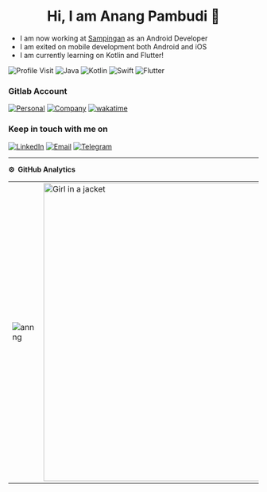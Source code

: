 
<p align="center"> <h1 align="center"> Hi, I am Anang Pambudi 👋</h1></p>
<p align="center">

<ul>
<li>I am now working at <a href="https://sampingan.co.id/">Sampingan</a> as an Android Developer</li>
<li>I am exited on mobile development both Android and iOS</li>
<li>I am currently learning on Kotlin and Flutter!</li>
</ul>

![Profile Visit](https://komarev.com/ghpvc/?username=annng&label=Profile%20Visits&color=blue&style=plastic%22%20alt=%adeds)
![Java](https://img.shields.io/badge/-Java-333333?style=flat&logo=Java&logoColor=007ACC)
![Kotlin](https://img.shields.io/badge/-Kotlin-333333?style=flat&logo=Kotlin)
![Swift](https://img.shields.io/badge/-Swift-333333?style=flat&logo=Swift)
![Flutter](https://img.shields.io/badge/-Flutter-333333?style=flat&logo=flutter)


### Gitlab Account


<a href="https://gitlab.com/pa_m">![Personal](https://img.shields.io/badge/-Personal-333333?style=flat&logo=gitlab)</a>
<a href="https://gitlab.com/anang.pambudi">![Company](https://img.shields.io/badge/-Company-333333?style=flat&logo=gitlab)</a>
[![wakatime](https://wakatime.com/badge/user/b09c4b81-e2ba-4548-84d3-4ac41d1be87f.svg)](https://wakatime.com/@b09c4b81-e2ba-4548-84d3-4ac41d1be87f)

### Keep in touch with me on
<a href="https://www.linkedin.com/in/anang-pambudi-2b55b1129/">![LinkedIn](https://img.shields.io/badge/LinkedIn-0077B5?style=flat&logo=linkedin&logoColor=white)</a>
<a href="mailto:anangpambudi101@gmail.com">![Email](https://img.shields.io/badge/Gmail-FFFFFF?style=flat&logo=gmail&logoColor=white?link=mailto:dadang.kotz@gmail.com)</a>
<a href="https://t.me/anangpmb">![Telegram](https://img.shields.io/badge/Telegram-FFFFFF?style=flat&logo=telegram&logoColor=white?link=https://t.me/irfanirawansukirman)</a>

***
**⚙️ &nbsp;GitHub Analytics**
<table style="width:100%">
  <tr>
    <td> <img src="https://github-readme-stats.vercel.app/api?username=annng&show_icons=true&theme=dark&locale=en&hide_border=true&include_all_commit" alt="annng" /></td>
    <td> <img src="https://wakatime.com/share/@anangpmb/01c4ec0a-40aa-420b-b33f-81259276b67f.svg" alt="Girl in a jacket" width="500" height="600"/></td>
  </tr>
</table>
<!-- 
📊 &nbsp;**This week I spent my time on**

<img src="https://wakatime.com/share/@anangpmb/d8784e6b-2a8c-4ba7-989e-cc4f6a07248f.svg"  width="500" height="600"/> -->

